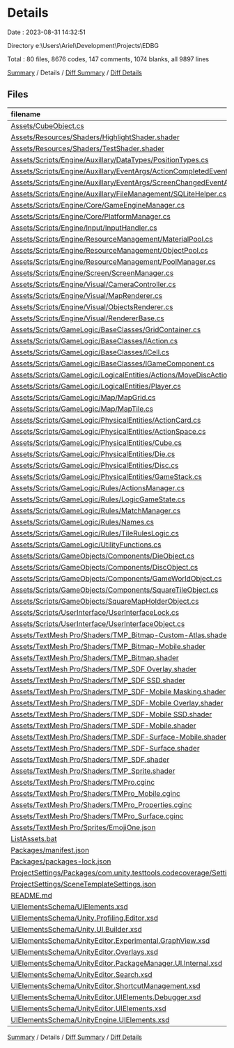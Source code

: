 # Details

Date : 2023-08-31 14:32:51

Directory e:\\Users\\Ariel\\Development\\Projects\\EDBG

Total : 80 files,  8676 codes, 147 comments, 1074 blanks, all 9897 lines

[Summary](results.md) / Details / [Diff Summary](diff.md) / [Diff Details](diff-details.md)

## Files
| filename | language | code | comment | blank | total |
| :--- | :--- | ---: | ---: | ---: | ---: |
| [Assets/CubeObject.cs](/Assets/CubeObject.cs) | C# | 18 | 2 | 8 | 28 |
| [Assets/Resources/Shaders/HighlightShader.shader](/Assets/Resources/Shaders/HighlightShader.shader) | ShaderLab | 74 | 3 | 19 | 96 |
| [Assets/Resources/Shaders/TestShader.shader](/Assets/Resources/Shaders/TestShader.shader) | ShaderLab | 35 | 1 | 7 | 43 |
| [Assets/Scripts/Engine/Auxillary/DataTypes/PositionTypes.cs](/Assets/Scripts/Engine/Auxillary/DataTypes/PositionTypes.cs) | C# | 27 | 0 | 8 | 35 |
| [Assets/Scripts/Engine/Auxillary/EventArgs/ActionCompletedEventArgs.cs](/Assets/Scripts/Engine/Auxillary/EventArgs/ActionCompletedEventArgs.cs) | C# | 13 | 0 | 3 | 16 |
| [Assets/Scripts/Engine/Auxillary/EventArgs/ScreenChangedEventArgs.cs](/Assets/Scripts/Engine/Auxillary/EventArgs/ScreenChangedEventArgs.cs) | C# | 16 | 0 | 3 | 19 |
| [Assets/Scripts/Engine/Auxillary/FileManagement/SQLiteHelper.cs](/Assets/Scripts/Engine/Auxillary/FileManagement/SQLiteHelper.cs) | C# | 30 | 0 | 6 | 36 |
| [Assets/Scripts/Engine/Core/GameEngineManager.cs](/Assets/Scripts/Engine/Core/GameEngineManager.cs) | C# | 197 | 10 | 49 | 256 |
| [Assets/Scripts/Engine/Core/PlatformManager.cs](/Assets/Scripts/Engine/Core/PlatformManager.cs) | C# | 51 | 6 | 10 | 67 |
| [Assets/Scripts/Engine/Input/InputHandler.cs](/Assets/Scripts/Engine/Input/InputHandler.cs) | C# | 42 | 2 | 10 | 54 |
| [Assets/Scripts/Engine/ResourceManagement/MaterialPool.cs](/Assets/Scripts/Engine/ResourceManagement/MaterialPool.cs) | C# | 37 | 2 | 7 | 46 |
| [Assets/Scripts/Engine/ResourceManagement/ObjectPool.cs](/Assets/Scripts/Engine/ResourceManagement/ObjectPool.cs) | C# | 27 | 1 | 7 | 35 |
| [Assets/Scripts/Engine/ResourceManagement/PoolManager.cs](/Assets/Scripts/Engine/ResourceManagement/PoolManager.cs) | C# | 99 | 1 | 18 | 118 |
| [Assets/Scripts/Engine/Screen/ScreenManager.cs](/Assets/Scripts/Engine/Screen/ScreenManager.cs) | C# | 34 | 2 | 8 | 44 |
| [Assets/Scripts/Engine/Visual/CameraController.cs](/Assets/Scripts/Engine/Visual/CameraController.cs) | C# | 89 | 3 | 20 | 112 |
| [Assets/Scripts/Engine/Visual/MapRenderer.cs](/Assets/Scripts/Engine/Visual/MapRenderer.cs) | C# | 73 | 3 | 11 | 87 |
| [Assets/Scripts/Engine/Visual/ObjectsRenderer.cs](/Assets/Scripts/Engine/Visual/ObjectsRenderer.cs) | C# | 93 | 5 | 14 | 112 |
| [Assets/Scripts/Engine/Visual/RendererBase.cs](/Assets/Scripts/Engine/Visual/RendererBase.cs) | C# | 13 | 0 | 2 | 15 |
| [Assets/Scripts/GameLogic/BaseClasses/GridContainer.cs](/Assets/Scripts/GameLogic/BaseClasses/GridContainer.cs) | C# | 92 | 1 | 19 | 112 |
| [Assets/Scripts/GameLogic/BaseClasses/IAction.cs](/Assets/Scripts/GameLogic/BaseClasses/IAction.cs) | C# | 10 | 0 | 2 | 12 |
| [Assets/Scripts/GameLogic/BaseClasses/ICell.cs](/Assets/Scripts/GameLogic/BaseClasses/ICell.cs) | C# | 5 | 0 | 2 | 7 |
| [Assets/Scripts/GameLogic/BaseClasses/IGameComponent.cs](/Assets/Scripts/GameLogic/BaseClasses/IGameComponent.cs) | C# | 5 | 0 | 1 | 6 |
| [Assets/Scripts/GameLogic/LogicalEntities/Actions/MoveDiscAction.cs](/Assets/Scripts/GameLogic/LogicalEntities/Actions/MoveDiscAction.cs) | C# | 69 | 5 | 12 | 86 |
| [Assets/Scripts/GameLogic/LogicalEntities/Player.cs](/Assets/Scripts/GameLogic/LogicalEntities/Player.cs) | C# | 25 | 0 | 5 | 30 |
| [Assets/Scripts/GameLogic/Map/MapGrid.cs](/Assets/Scripts/GameLogic/Map/MapGrid.cs) | C# | 33 | 0 | 7 | 40 |
| [Assets/Scripts/GameLogic/Map/MapTile.cs](/Assets/Scripts/GameLogic/Map/MapTile.cs) | C# | 46 | 0 | 11 | 57 |
| [Assets/Scripts/GameLogic/PhysicalEntities/ActionCard.cs](/Assets/Scripts/GameLogic/PhysicalEntities/ActionCard.cs) | C# | 17 | 0 | 9 | 26 |
| [Assets/Scripts/GameLogic/PhysicalEntities/ActionSpace.cs](/Assets/Scripts/GameLogic/PhysicalEntities/ActionSpace.cs) | C# | 3 | 0 | 2 | 5 |
| [Assets/Scripts/GameLogic/PhysicalEntities/Cube.cs](/Assets/Scripts/GameLogic/PhysicalEntities/Cube.cs) | C# | 16 | 0 | 6 | 22 |
| [Assets/Scripts/GameLogic/PhysicalEntities/Die.cs](/Assets/Scripts/GameLogic/PhysicalEntities/Die.cs) | C# | 58 | 1 | 12 | 71 |
| [Assets/Scripts/GameLogic/PhysicalEntities/Disc.cs](/Assets/Scripts/GameLogic/PhysicalEntities/Disc.cs) | C# | 20 | 0 | 4 | 24 |
| [Assets/Scripts/GameLogic/PhysicalEntities/GameStack.cs](/Assets/Scripts/GameLogic/PhysicalEntities/GameStack.cs) | C# | 67 | 0 | 14 | 81 |
| [Assets/Scripts/GameLogic/Rules/ActionsManager.cs](/Assets/Scripts/GameLogic/Rules/ActionsManager.cs) | C# | 32 | 0 | 7 | 39 |
| [Assets/Scripts/GameLogic/Rules/LogicGameState.cs](/Assets/Scripts/GameLogic/Rules/LogicGameState.cs) | C# | 56 | 0 | 10 | 66 |
| [Assets/Scripts/GameLogic/Rules/MatchManager.cs](/Assets/Scripts/GameLogic/Rules/MatchManager.cs) | C# | 19 | 0 | 3 | 22 |
| [Assets/Scripts/GameLogic/Rules/Names.cs](/Assets/Scripts/GameLogic/Rules/Names.cs) | C# | 49 | 0 | 4 | 53 |
| [Assets/Scripts/GameLogic/Rules/TileRulesLogic.cs](/Assets/Scripts/GameLogic/Rules/TileRulesLogic.cs) | C# | 90 | 1 | 9 | 100 |
| [Assets/Scripts/GameLogic/UtilityFunctions.cs](/Assets/Scripts/GameLogic/UtilityFunctions.cs) | C# | 32 | 0 | 6 | 38 |
| [Assets/Scripts/GameObjects/Components/DieObject.cs](/Assets/Scripts/GameObjects/Components/DieObject.cs) | C# | 12 | 2 | 5 | 19 |
| [Assets/Scripts/GameObjects/Components/DiscObject.cs](/Assets/Scripts/GameObjects/Components/DiscObject.cs) | C# | 27 | 5 | 14 | 46 |
| [Assets/Scripts/GameObjects/Components/GameWorldObject.cs](/Assets/Scripts/GameObjects/Components/GameWorldObject.cs) | C# | 13 | 2 | 6 | 21 |
| [Assets/Scripts/GameObjects/Components/SquareTileObject.cs](/Assets/Scripts/GameObjects/Components/SquareTileObject.cs) | C# | 27 | 3 | 11 | 41 |
| [Assets/Scripts/GameObjects/SquareMapHolderObject.cs](/Assets/Scripts/GameObjects/SquareMapHolderObject.cs) | C# | 15 | 2 | 5 | 22 |
| [Assets/Scripts/UserInterface/UserInterfaceLock.cs](/Assets/Scripts/UserInterface/UserInterfaceLock.cs) | C# | 6 | 0 | 3 | 9 |
| [Assets/Scripts/UserInterface/UserInterfaceObject.cs](/Assets/Scripts/UserInterface/UserInterfaceObject.cs) | C# | 80 | 2 | 22 | 104 |
| [Assets/TextMesh Pro/Shaders/TMP_Bitmap-Custom-Atlas.shader](/Assets/TextMesh%20Pro/Shaders/TMP_Bitmap-Custom-Atlas.shader) | ShaderLab | 109 | 2 | 33 | 144 |
| [Assets/TextMesh Pro/Shaders/TMP_Bitmap-Mobile.shader](/Assets/TextMesh%20Pro/Shaders/TMP_Bitmap-Mobile.shader) | ShaderLab | 112 | 3 | 31 | 146 |
| [Assets/TextMesh Pro/Shaders/TMP_Bitmap.shader](/Assets/TextMesh%20Pro/Shaders/TMP_Bitmap.shader) | ShaderLab | 109 | 2 | 33 | 144 |
| [Assets/TextMesh Pro/Shaders/TMP_SDF Overlay.shader](/Assets/TextMesh%20Pro/Shaders/TMP_SDF%20Overlay.shader) | ShaderLab | 243 | 4 | 71 | 318 |
| [Assets/TextMesh Pro/Shaders/TMP_SDF SSD.shader](/Assets/TextMesh%20Pro/Shaders/TMP_SDF%20SSD.shader) | ShaderLab | 241 | 4 | 66 | 311 |
| [Assets/TextMesh Pro/Shaders/TMP_SDF-Mobile Masking.shader](/Assets/TextMesh%20Pro/Shaders/TMP_SDF-Mobile%20Masking.shader) | ShaderLab | 188 | 10 | 50 | 248 |
| [Assets/TextMesh Pro/Shaders/TMP_SDF-Mobile Overlay.shader](/Assets/TextMesh%20Pro/Shaders/TMP_SDF-Mobile%20Overlay.shader) | ShaderLab | 183 | 8 | 50 | 241 |
| [Assets/TextMesh Pro/Shaders/TMP_SDF-Mobile SSD.shader](/Assets/TextMesh%20Pro/Shaders/TMP_SDF-Mobile%20SSD.shader) | ShaderLab | 82 | 4 | 21 | 107 |
| [Assets/TextMesh Pro/Shaders/TMP_SDF-Mobile.shader](/Assets/TextMesh%20Pro/Shaders/TMP_SDF-Mobile.shader) | ShaderLab | 183 | 8 | 50 | 241 |
| [Assets/TextMesh Pro/Shaders/TMP_SDF-Surface-Mobile.shader](/Assets/TextMesh%20Pro/Shaders/TMP_SDF-Surface-Mobile.shader) | ShaderLab | 103 | 8 | 28 | 139 |
| [Assets/TextMesh Pro/Shaders/TMP_SDF-Surface.shader](/Assets/TextMesh%20Pro/Shaders/TMP_SDF-Surface.shader) | ShaderLab | 122 | 4 | 33 | 159 |
| [Assets/TextMesh Pro/Shaders/TMP_SDF.shader](/Assets/TextMesh%20Pro/Shaders/TMP_SDF.shader) | ShaderLab | 243 | 4 | 71 | 318 |
| [Assets/TextMesh Pro/Shaders/TMP_Sprite.shader](/Assets/TextMesh%20Pro/Shaders/TMP_Sprite.shader) | ShaderLab | 97 | 0 | 20 | 117 |
| [Assets/TextMesh Pro/Shaders/TMPro.cginc](/Assets/TextMesh%20Pro/Shaders/TMPro.cginc) | HLSL | 63 | 2 | 20 | 85 |
| [Assets/TextMesh Pro/Shaders/TMPro_Mobile.cginc](/Assets/TextMesh%20Pro/Shaders/TMPro_Mobile.cginc) | HLSL | 122 | 2 | 34 | 158 |
| [Assets/TextMesh Pro/Shaders/TMPro_Properties.cginc](/Assets/TextMesh%20Pro/Shaders/TMPro_Properties.cginc) | HLSL | 62 | 10 | 14 | 86 |
| [Assets/TextMesh Pro/Shaders/TMPro_Surface.cginc](/Assets/TextMesh%20Pro/Shaders/TMPro_Surface.cginc) | HLSL | 76 | 7 | 19 | 102 |
| [Assets/TextMesh Pro/Sprites/EmojiOne.json](/Assets/TextMesh%20Pro/Sprites/EmojiOne.json) | JSON | 155 | 0 | 2 | 157 |
| [ListAssets.bat](/ListAssets.bat) | Batch | 8 | 0 | 3 | 11 |
| [Packages/manifest.json](/Packages/manifest.json) | JSON | 46 | 0 | 1 | 47 |
| [Packages/packages-lock.json](/Packages/packages-lock.json) | JSON | 391 | 0 | 1 | 392 |
| [ProjectSettings/Packages/com.unity.testtools.codecoverage/Settings.json](/ProjectSettings/Packages/com.unity.testtools.codecoverage/Settings.json) | JSON | 5 | 0 | 0 | 5 |
| [ProjectSettings/SceneTemplateSettings.json](/ProjectSettings/SceneTemplateSettings.json) | JSON | 167 | 0 | 0 | 167 |
| [README.md](/README.md) | Markdown | 3 | 0 | 2 | 5 |
| [UIElementsSchema/UIElements.xsd](/UIElementsSchema/UIElements.xsd) | XML | 13 | 0 | 0 | 13 |
| [UIElementsSchema/Unity.Profiling.Editor.xsd](/UIElementsSchema/Unity.Profiling.Editor.xsd) | XML | 104 | 0 | 0 | 104 |
| [UIElementsSchema/Unity.UI.Builder.xsd](/UIElementsSchema/Unity.UI.Builder.xsd) | XML | 953 | 0 | 0 | 953 |
| [UIElementsSchema/UnityEditor.Experimental.GraphView.xsd](/UIElementsSchema/UnityEditor.Experimental.GraphView.xsd) | XML | 66 | 0 | 0 | 66 |
| [UIElementsSchema/UnityEditor.Overlays.xsd](/UIElementsSchema/UnityEditor.Overlays.xsd) | XML | 50 | 0 | 0 | 50 |
| [UIElementsSchema/UnityEditor.PackageManager.UI.Internal.xsd](/UIElementsSchema/UnityEditor.PackageManager.UI.Internal.xsd) | XML | 584 | 0 | 0 | 584 |
| [UIElementsSchema/UnityEditor.Search.xsd](/UIElementsSchema/UnityEditor.Search.xsd) | XML | 28 | 0 | 0 | 28 |
| [UIElementsSchema/UnityEditor.ShortcutManagement.xsd](/UIElementsSchema/UnityEditor.ShortcutManagement.xsd) | XML | 46 | 0 | 0 | 46 |
| [UIElementsSchema/UnityEditor.UIElements.Debugger.xsd](/UIElementsSchema/UnityEditor.UIElements.Debugger.xsd) | XML | 25 | 0 | 0 | 25 |
| [UIElementsSchema/UnityEditor.UIElements.xsd](/UIElementsSchema/UnityEditor.UIElements.xsd) | XML | 896 | 0 | 0 | 896 |
| [UIElementsSchema/UnityEngine.UIElements.xsd](/UIElementsSchema/UnityEngine.UIElements.xsd) | XML | 906 | 0 | 0 | 906 |

[Summary](results.md) / Details / [Diff Summary](diff.md) / [Diff Details](diff-details.md)